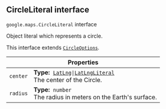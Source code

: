 <h2 id="CircleLiteral"> CircleLiteral interface </h2><p>
<code><span itemprop="path">google.maps</span>.<span itemprop="name">CircleLiteral</span></code>
interface
</p><p>Object literal which represents a circle.</p><p>This interface extends
<code><a href="https://github.com/amenadiel/google-maps-documentation/blob/master/docs/CircleOptions.md">CircleOptions</a></code>.
</p><div class="devsite-table-wrapper"><table class="properties responsive" summary="interface CircleLiteral - Properties">
<thead>
<tr><th colspan="2">Properties</th>
</tr></thead>
<tbody>
<tr id="CircleLiteral.center">
<td><code><span>center</span></code></td>
<td><div><strong>Type:</strong>&nbsp; <code><a href="https://github.com/amenadiel/google-maps-documentation/blob/master/docs/LatLng.md">LatLng</a>|<a href="https://github.com/amenadiel/google-maps-documentation/blob/master/docs/LatLngLiteral.md">LatLngLiteral</a></code></div>
<div class="desc">The center of the Circle.</div></td>
</tr>
<tr id="CircleLiteral.radius">
<td><code><span>radius</span></code></td>
<td><div><strong>Type:</strong>&nbsp; <code>number</code></div>
<div class="desc">The radius in meters on the Earth's surface.</div></td>
</tr>
</tbody>
</table></div>